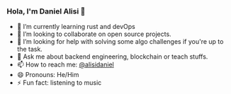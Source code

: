 ### Hola, I'm Daniel Alisi 👋


- 🌱 I’m currently learning rust and devOps
- 👯 I’m looking to collaborate on open source projects.
- 🤔 I’m looking for help with solving some algo challenges if you're up to the task.
- 💬 Ask me about backend engineering, blockchain or teach stuffs.
- 📫 How to reach me: [@alisidaniel](https://twitter.com/alisidaniel)
- 😄 Pronouns: He/Him
- ⚡ Fun fact: listening to music
